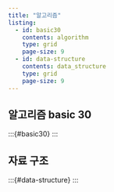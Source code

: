 ```yaml
---
title: "알고리즘"
listing: 
  - id: basic30
    contents: algorithm
    type: grid
    page-size: 9
  - id: data-structure
    contents: data_structure
    type: grid
    page-size: 9
---
```


## 알고리즘 basic 30

:::{#basic30}
:::

## 자료 구조

:::{#data-structure}
:::
